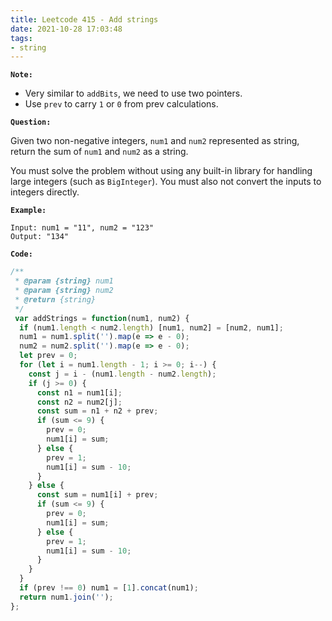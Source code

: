 ```yaml
---
title: Leetcode 415 - Add strings
date: 2021-10-28 17:03:48
tags:
- string
---
```

**`Note:`**
- Very similar to `addBits`, we need to use two pointers.
- Use `prev` to carry `1` or `0` from prev calculations.

**`Question:`**

Given two non-negative integers, `num1` and `num2` represented as string, return the sum of `num1` and `num2` as a string.

You must solve the problem without using any built-in library for handling large integers (such as `BigInteger`). You must also not convert the inputs to integers directly.

**`Example:`**
```
Input: num1 = "11", num2 = "123"
Output: "134"
```

**`Code:`**
```javascript
/**
 * @param {string} num1
 * @param {string} num2
 * @return {string}
 */
 var addStrings = function(num1, num2) {
  if (num1.length < num2.length) [num1, num2] = [num2, num1];
  num1 = num1.split('').map(e => e - 0);
  num2 = num2.split('').map(e => e - 0);
  let prev = 0;
  for (let i = num1.length - 1; i >= 0; i--) {
    const j = i - (num1.length - num2.length); 
    if (j >= 0) {
      const n1 = num1[i];
      const n2 = num2[j];
      const sum = n1 + n2 + prev;
      if (sum <= 9) {
        prev = 0;
        num1[i] = sum;
      } else {
        prev = 1;
        num1[i] = sum - 10;
      }
    } else {
      const sum = num1[i] + prev;
      if (sum <= 9) {
        prev = 0;
        num1[i] = sum;
      } else {
        prev = 1;
        num1[i] = sum - 10;
      }
    } 
  }
  if (prev !== 0) num1 = [1].concat(num1);
  return num1.join('');
};

```